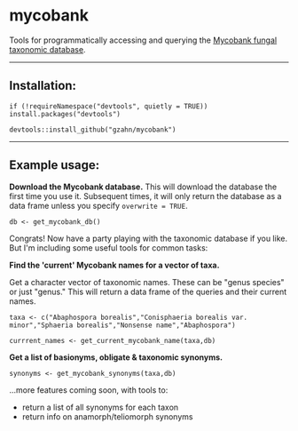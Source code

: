 # mycobank

Tools for programmatically accessing and querying the [Mycobank fungal taxonomic database](https://www.mycobank.org).

___

## Installation:

`if (!requireNamespace("devtools", quietly = TRUE))
    install.packages("devtools")`
    
`devtools::install_github("gzahn/mycobank")`

___

## Example usage:

**Download the Mycobank database.** This will download the database the first time you use it. Subsequent times, it will only return the database as a data frame unless you specify `overwrite = TRUE`.

`db <- get_mycobank_db()`

Congrats! Now have a party playing with the taxonomic database if you like. But I'm including some useful tools for common tasks:

**Find the 'current' Mycobank names for a vector of taxa.**

Get a character vector of taxonomic names. These can be "genus species" or just "genus." This will return a data frame of the queries and their current names.

`taxa <- c("Abaphospora borealis","Conisphaeria borealis var. minor","Sphaeria borealis","Nonsense name","Abaphospora")`

`currrent_names <- get_current_mycobank_name(taxa,db)`

**Get a list of basionyms, obligate & taxonomic synonyms.**

`synonyms <- get_mycobank_synonyms(taxa,db)`


...more features coming soon, with tools to:

  - return a list of all synonyms for each taxon
  - return info on anamorph/teliomorph synonyms

